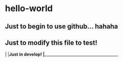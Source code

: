 # hello-world
Just to begin to use github... hahaha
-----------------------------------------
Just to modify this file to test!
-----------------------------------------
|
|__Just in develop!
|________________________________________
